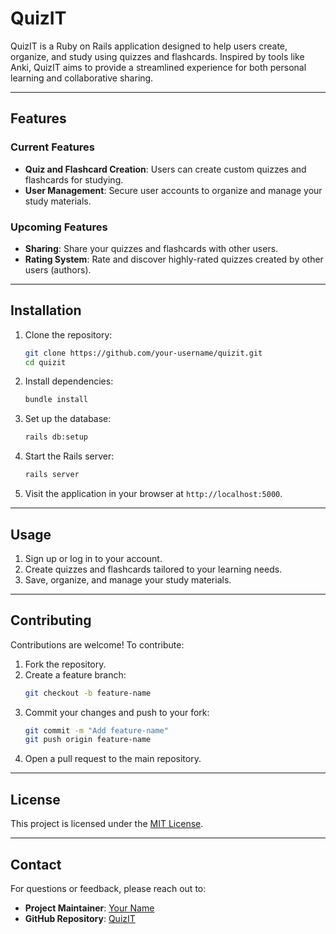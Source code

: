 # QuizIT

QuizIT is a Ruby on Rails application designed to help users create, organize, and study using quizzes and flashcards. Inspired by tools like Anki, QuizIT aims to provide a streamlined experience for both personal learning and collaborative sharing.

---

## Features

### Current Features
- **Quiz and Flashcard Creation**: Users can create custom quizzes and flashcards for studying.
- **User Management**: Secure user accounts to organize and manage your study materials.

### Upcoming Features
- **Sharing**: Share your quizzes and flashcards with other users.
- **Rating System**: Rate and discover highly-rated quizzes created by other users (authors).

---

## Installation

1. Clone the repository:
   ```bash
   git clone https://github.com/your-username/quizit.git
   cd quizit
   ```

2. Install dependencies:
   ```bash
   bundle install
   ```

3. Set up the database:
   ```bash
   rails db:setup
   ```

4. Start the Rails server:
   ```bash
   rails server
   ```

5. Visit the application in your browser at `http://localhost:5000`.

---

## Usage

1. Sign up or log in to your account.
2. Create quizzes and flashcards tailored to your learning needs.
3. Save, organize, and manage your study materials.

---

## Contributing

Contributions are welcome! To contribute:
1. Fork the repository.
2. Create a feature branch:
   ```bash
   git checkout -b feature-name
   ```
3. Commit your changes and push to your fork:
   ```bash
   git commit -m "Add feature-name"
   git push origin feature-name
   ```
4. Open a pull request to the main repository.

---

## License

This project is licensed under the [MIT License](LICENSE).

---

## Contact

For questions or feedback, please reach out to:
- **Project Maintainer**: [Your Name](mailto:your-email@example.com)
- **GitHub Repository**: [QuizIT](https://github.com/your-username/quizit)

